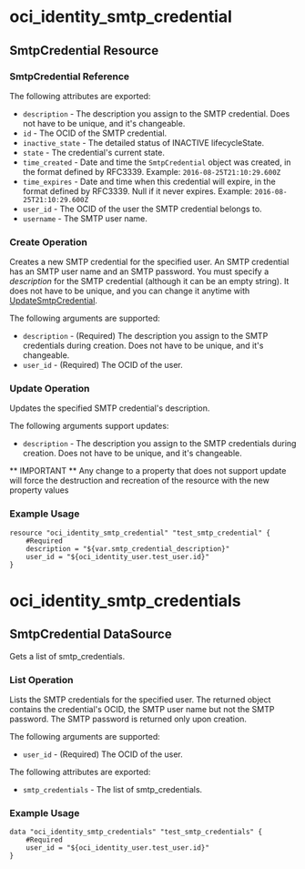 # oci_identity_smtp_credential

## SmtpCredential Resource

### SmtpCredential Reference

The following attributes are exported:

* `description` - The description you assign to the SMTP credential. Does not have to be unique, and it's changeable.
* `id` - The OCID of the SMTP credential.
* `inactive_state` - The detailed status of INACTIVE lifecycleState.
* `state` - The credential's current state.
* `time_created` - Date and time the `SmtpCredential` object was created, in the format defined by RFC3339.  Example: `2016-08-25T21:10:29.600Z` 
* `time_expires` - Date and time when this credential will expire, in the format defined by RFC3339. Null if it never expires.  Example: `2016-08-25T21:10:29.600Z` 
* `user_id` - The OCID of the user the SMTP credential belongs to.
* `username` - The SMTP user name. 



### Create Operation
Creates a new SMTP credential for the specified user. An SMTP credential has an SMTP user name and an SMTP password.
You must specify a *description* for the SMTP credential (although it can be an empty string). It does not
have to be unique, and you can change it anytime with
[UpdateSmtpCredential](https://docs.us-phoenix-1.oraclecloud.com/api/#/en/identity/20160918/SmtpCredentialSummary/UpdateSmtpCredential).


The following arguments are supported:

* `description` - (Required) The description you assign to the SMTP credentials during creation. Does not have to be unique, and it's changeable. 
* `user_id` - (Required) The OCID of the user.


### Update Operation
Updates the specified SMTP credential's description.


The following arguments support updates:
* `description` - The description you assign to the SMTP credentials during creation. Does not have to be unique, and it's changeable. 


** IMPORTANT **
Any change to a property that does not support update will force the destruction and recreation of the resource with the new property values

### Example Usage

```hcl
resource "oci_identity_smtp_credential" "test_smtp_credential" {
	#Required
	description = "${var.smtp_credential_description}"
	user_id = "${oci_identity_user.test_user.id}"
}
```

# oci_identity_smtp_credentials

## SmtpCredential DataSource

Gets a list of smtp_credentials.

### List Operation
Lists the SMTP credentials for the specified user. The returned object contains the credential's OCID, 
the SMTP user name but not the SMTP password. The SMTP password is returned only upon creation.

The following arguments are supported:

* `user_id` - (Required) The OCID of the user.


The following attributes are exported:

* `smtp_credentials` - The list of smtp_credentials.

### Example Usage

```hcl
data "oci_identity_smtp_credentials" "test_smtp_credentials" {
	#Required
	user_id = "${oci_identity_user.test_user.id}"
}
```